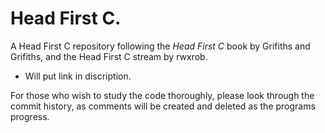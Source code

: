 # Head First C.

A Head First C repository following the _Head First C_ book by Grifiths and
Grifiths, and the Head First C stream by rwxrob.

- Will put link in discription.

For those who wish to study the code thoroughly, please look through the commit
history, as comments will be created and deleted as the programs progress.
